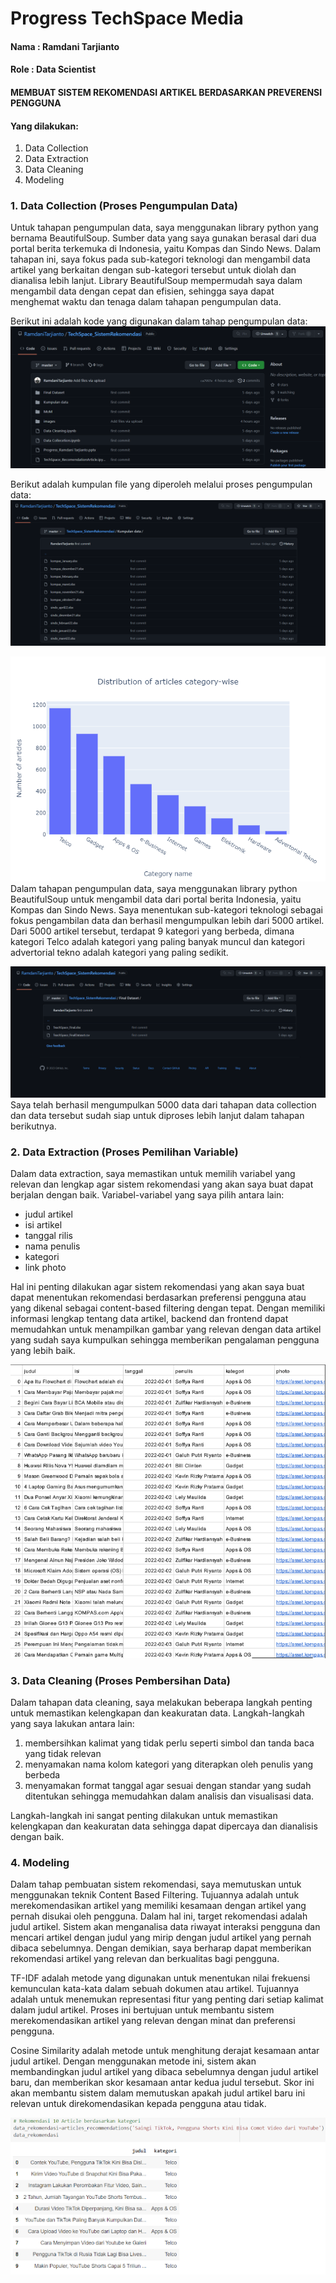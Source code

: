 # Progress TechSpace Media

#### Nama   : Ramdani Tarjianto
#### Role  : Data Scientist

#### MEMBUAT SISTEM REKOMENDASI ARTIKEL BERDASARKAN PREVERENSI PENGGUNA

#### Yang dilakukan:
 1. Data Collection
 2. Data Extraction
 3. Data Cleaning
 4. Modeling


### 1. Data Collection (Proses Pengumpulan Data)
Untuk tahapan pengumpulan data, saya menggunakan library python yang bernama BeautifulSoup. Sumber data yang saya gunakan berasal dari dua portal berita terkemuka di Indonesia, yaitu Kompas dan Sindo News. Dalam tahapan ini, saya fokus pada sub-kategori teknologi dan mengambil data artikel yang berkaitan dengan sub-kategori tersebut untuk diolah dan dianalisa lebih lanjut. Library BeautifulSoup mempermudah saya dalam mengambil data dengan cepat dan efisien, sehingga saya dapat menghemat waktu dan tenaga dalam tahapan pengumpulan data.

Berikut ini adalah kode yang digunakan dalam tahap pengumpulan data:
![code data collection](https://raw.githubusercontent.com/RamdaniTarjianto/TechSpace_SistemRekomendasi/master/images/code%20data%20collection.PNG)

Berikut adalah kumpulan file yang diperoleh melalui proses pengumpulan data:
![hasil data collection](https://raw.githubusercontent.com/RamdaniTarjianto/TechSpace_SistemRekomendasi/master/images/hasil%20data%20collection.PNG)

![hasil data collection](https://raw.githubusercontent.com/RamdaniTarjianto/TechSpace_SistemRekomendasi/master/images/gambar%20plot.png)
Dalam tahapan pengumpulan data, saya menggunakan library python BeautifulSoup untuk mengambil data dari portal berita Indonesia, yaitu Kompas dan Sindo News. Saya menentukan sub-kategori teknologi sebagai fokus pengambilan data dan berhasil mengumpulkan lebih dari 5000 artikel. Dari 5000 artikel tersebut, terdapat 9 kategori yang berbeda, dimana kategori Telco adalah kategori yang paling banyak muncul dan kategori advertorial tekno adalah kategori yang paling sedikit.

![hasil data collection](https://raw.githubusercontent.com/RamdaniTarjianto/TechSpace_SistemRekomendasi/master/images/final%20dataset.PNG)
Saya telah berhasil mengumpulkan 5000 data dari tahapan data collection dan data tersebut sudah siap untuk diproses lebih lanjut dalam tahapan berikutnya.


### 2. Data Extraction (Proses Pemilihan Variable)
Dalam data extraction, saya memastikan untuk memilih variabel yang relevan dan lengkap agar sistem rekomendasi yang akan saya buat dapat berjalan dengan baik. Variabel-variabel yang saya pilih antara lain: 
- judul artikel 
- isi artikel 
- tanggal rilis 
- nama penulis 
- kategori 
- link photo

Hal ini penting dilakukan agar sistem rekomendasi yang akan saya buat dapat menentukan rekomendasi berdasarkan preferensi pengguna atau yang dikenal sebagai content-based filtering dengan tepat. Dengan memiliki informasi lengkap tentang data artikel, backend dan frontend dapat memudahkan untuk menampilkan gambar yang relevan dengan data artikel yang sudah saya kumpulkan sehingga memberikan pengalaman pengguna yang lebih baik.

![hasil data collection](https://raw.githubusercontent.com/RamdaniTarjianto/TechSpace_SistemRekomendasi/master/images/hasil%20data%20collection%201.PNG)

### 3. Data Cleaning (Proses Pembersihan Data)
Dalam tahapan data cleaning, saya melakukan beberapa langkah penting untuk memastikan kelengkapan dan keakuratan data. Langkah-langkah yang saya lakukan antara lain: 
1. membersihkan kalimat yang tidak perlu seperti simbol dan tanda baca yang tidak relevan 
2. menyamakan nama kolom kategori yang diterapkan oleh penulis yang berbeda 
3. menyamakan format tanggal agar sesuai dengan standar yang sudah ditentukan sehingga memudahkan dalam analisis dan visualisasi data.

Langkah-langkah ini sangat penting dilakukan untuk memastikan kelengkapan dan keakuratan data sehingga dapat dipercaya dan dianalisis dengan baik.

### 4. Modeling
Dalam tahap pembuatan sistem rekomendasi, saya memutuskan untuk menggunakan teknik Content Based Filtering. Tujuannya adalah untuk merekomendasikan artikel yang memiliki kesamaan dengan artikel yang pernah disukai oleh pengguna. Dalam hal ini, target rekomendasi adalah judul artikel. Sistem akan menganalisa data riwayat interaksi pengguna dan mencari artikel dengan judul yang mirip dengan judul artikel yang pernah dibaca sebelumnya. Dengan demikian, saya berharap dapat memberikan rekomendasi artikel yang relevan dan berkualitas bagi pengguna.

TF-IDF adalah metode yang digunakan untuk menentukan nilai frekuensi kemunculan kata-kata dalam sebuah dokumen atau artikel. Tujuannya adalah untuk menemukan representasi fitur yang penting dari setiap kalimat dalam judul artikel. Proses ini bertujuan untuk membantu sistem merekomendasikan artikel yang relevan dengan minat dan preferensi pengguna.

Cosine Similarity adalah metode untuk menghitung derajat kesamaan antar judul artikel. Dengan menggunakan metode ini, sistem akan membandingkan judul artikel yang dibaca sebelumnya dengan judul artikel baru, dan memberikan skor kesamaan antar kedua judul tersebut. Skor ini akan membantu sistem dalam memutuskan apakah judul artikel baru ini relevan untuk direkomendasikan kepada pengguna atau tidak.

![hasil data collection](https://raw.githubusercontent.com/RamdaniTarjianto/TechSpace_SistemRekomendasi/master/images/hasil%20sistem%20rekomendasi.png)
